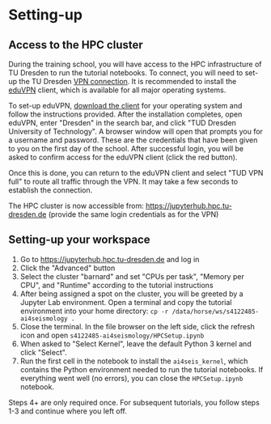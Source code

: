 # Setting-up

## Access to the HPC cluster

During the training school, you will have access to the HPC infrastructure of TU Dresden to run the tutorial notebooks. To connect, you will need to set-up the TU Dresden [VPN connection](https://tu-dresden.de/zih/dienste/service-katalog/arbeitsumgebung/zugang_datennetz/vpn?set_language=en). It is recommended to install the [eduVPN](https://tu-dresden.de/zih/dienste/service-katalog/arbeitsumgebung/zugang_datennetz/vpn?set_language=en) client, which is available for all major operating systems.

To set-up eduVPN, [download the client](https://www.eduvpn.org/client-apps/) for your operating system and follow the instructions provided. After the installation completes, open eduVPN, enter "Dresden" in the search bar, and click "TUD Dresden University of Technology". A browser window will open that prompts you for a username and password. These are the credentials that have been given to you on the first day of the school. After successful login, you will be asked to confirm access for the eduVPN client (click the red button).

Once this is done, you can return to the eduVPN client and select "TUD VPN full" to route all traffic through the VPN. It may take a few seconds to establish the connection.

The HPC cluster is now accessible from: https://jupyterhub.hpc.tu-dresden.de (provide the same login credentials as for the VPN)

## Setting-up your workspace

1. Go to https://jupyterhub.hpc.tu-dresden.de and log in
2. Click the "Advanced" button
3. Select the cluster "barnard" and set "CPUs per task", "Memory per CPU", and "Runtime" according to the tutorial instructions
4. After being assigned a spot on the cluster, you will be greeted by a Jupyter Lab environment. Open a terminal and copy the tutorial environment into your home directory: `cp -r /data/horse/ws/s4122485-ai4seismology .` 
5. Close the terminal. In the file browser on the left side, click the refresh icon and open `s4122485-ai4seismology/HPCSetup.ipynb` 
6. When asked to "Select Kernel", leave the default Python 3 kernel and click "Select".
7. Run the first cell in the notebook to install the `ai4seis_kernel`, which contains the Python environment needed to run the tutorial notebooks. If everything went well (no errors), you can close the `HPCSetup.ipynb` notebook.

Steps 4+ are only required once. For subsequent tutorials, you follow steps 1-3 and continue where you left off.
